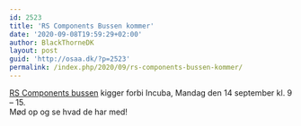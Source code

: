 ```yaml
---
id: 2523
title: 'RS Components Bussen kommer'
date: '2020-09-08T19:59:29+02:00'
author: BlackThorneDK
layout: post
guid: 'http://osaa.dk/?p=2523'
permalink: /index.php/2020/09/rs-components-bussen-kommer/
---
```


[RS Components bussen](https://dk.rs-online.com/web/generalDisplay.html?id=events%2Ftitantruck_scandinavia-2020&cm_mmc=DK-EM-_-RSN_20200901-_-DM322102-_-SINGLE_URL&bid=1097560640&dtm_em=664d506031d976000b458d93bd2e7ea44764320eee81bda85a41f5aa32d6a9d3) kigger forbi Incuba, Mandag den 14 september kl. 9 – 15.  
Mød op og se hvad de har med!